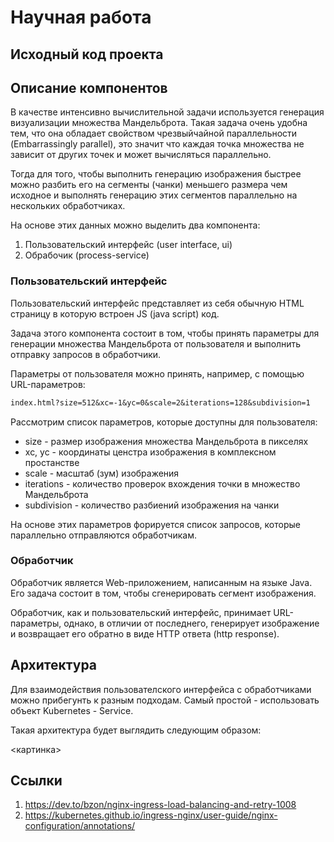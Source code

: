 # Научная работа

## Исходный код проекта



## Описание компонентов

В качестве интенсивно вычислительной задачи используется генерация визуализации множества Мандельброта. Такая задача очень удобна тем, что она обладает свойством чрезвыйчайной параллельности (Embarrassingly parallel), это значит что каждая точка множества не зависит от других точек и может вычисляться параллельно.

Тогда для того, чтобы выполнить генерацию изображения быстрее можно разбить его на сегменты (чанки) меньшего размера чем исходное и выполнять генерацию этих сегментов параллельно на нескольких обработчиках.

На основе этих данных можно выделить два компонента:

1. Пользовательский интерфейс (user interface, ui)
2. Обрабочик (process-service)

### Пользовательский интерфейс

Пользовательский интерфейс представляет из себя обычную HTML страницу в которую встроен JS (java script) код.

Задача этого компонента состоит в том, чтобы принять параметры для генерации множества Мандельброта от пользователя и выполнить отправку запросов в обработчики.

Параметры от пользователя можно принять, например, с помощью URL-параметров:

```txt
index.html?size=512&xc=-1&yc=0&scale=2&iterations=128&subdivision=1
```

Рассмотрим список параметров, которые доступны для пользователя:

* size - размер изображения множества Мандельброта в пикселях
* xc, yc - координаты ценстра изображения в комплексном простанстве
* scale - масштаб (зум) изображения
* iterations - количество проверок вхождения точки в множество Мандельброта
* subdivision - количество разбиений изображения на чанки

На основе этих параметров форируется список запросов, которые параллельно отправляются обработчикам.

### Обработчик

Обработчик является Web-приложением, написанным на языке Java. Его задача состоит в том, чтобы сгенерировать сегмент изображения.

Обработчик, как и пользовательский интерфейс, принимает URL-параметры, однако, в отличии от последнего, генерирует изображение и возвращает его обратно в виде HTTP ответа (http response).


## Архитектура

Для взаимодействия пользователского интерфейса с обработчиками можно прибегунть к разным подходам. Самый простой - использовать объект Kubernetes - Service.

Такая архитектура будет выглядить следующим образом:

<картинка>

## Ссылки
1. https://dev.to/bzon/nginx-ingress-load-balancing-and-retry-1008
2. https://kubernetes.github.io/ingress-nginx/user-guide/nginx-configuration/annotations/









